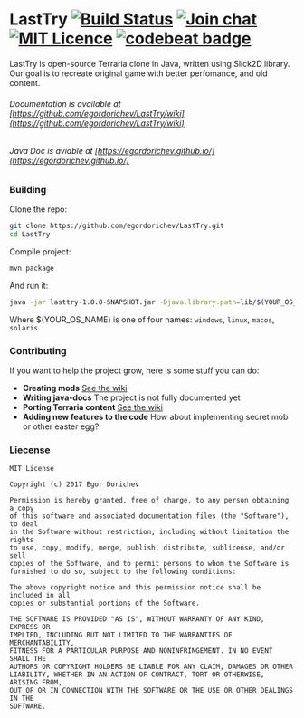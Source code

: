 # LastTry [![Build Status](https://travis-ci.org/egordorichev/LastTry.svg?branch=master)](https://travis-ci.org/egordorichev/LastTry) [![Join chat](https://img.shields.io/gitter/room/nwjs/nw.js.svg)](https://gitter.im/last-try/Lobby) [![MIT Licence](https://badges.frapsoft.com/os/mit/mit.svg?v=103)](https://opensource.org/licenses/mit-license.php) [![codebeat badge](https://codebeat.co/badges/c73aeb14-9175-433f-87a0-423bf12d1cc4)](https://codebeat.co/projects/github-com-egordorichev-lasttry-master)
LastTry is open-source Terraria clone in Java, written using Slick2D library.
Our goal is to recreate original game with better perfomance, and old content.

###### Documentation is available at [https://github.com/egordorichev/LastTry/wiki](https://github.com/egordorichev/LastTry/wiki)

###### Java Doc is aviable at [https://egordorichev.github.io/](https://egordorichev.github.io/)

### Building

Clone the repo:

```bash
git clone https://github.com/egordorichev/LastTry.git
cd LastTry
```

Compile project:

```bash
mvn package
```

And run it:

```bash
java -jar lasttry-1.0.0-SNAPSHOT.jar -Djava.library.path=lib/$(YOUR_OS_NAME)/
```

Where $(YOUR_OS_NAME) is one of four names: `windows`, `linux`, `macos`, `solaris`

### Contributing

If you want to help the project grow, here is some stuff you can do:

 * **Creating mods** [See the wiki](https://github.com/egordorichev/LastTry/wiki/Modding)
 * **Writing java-docs** The project is not fully documented yet
 * **Porting Terraria content** [See the wiki](https://github.com/egordorichev/LastTry/wiki/Porting-Terraria-Content)
 * **Adding new features to the code** How about implementing secret mob or other easter egg? 

### Liecense

```
MIT License

Copyright (c) 2017 Egor Dorichev

Permission is hereby granted, free of charge, to any person obtaining a copy
of this software and associated documentation files (the "Software"), to deal
in the Software without restriction, including without limitation the rights
to use, copy, modify, merge, publish, distribute, sublicense, and/or sell
copies of the Software, and to permit persons to whom the Software is
furnished to do so, subject to the following conditions:

The above copyright notice and this permission notice shall be included in all
copies or substantial portions of the Software.

THE SOFTWARE IS PROVIDED "AS IS", WITHOUT WARRANTY OF ANY KIND, EXPRESS OR
IMPLIED, INCLUDING BUT NOT LIMITED TO THE WARRANTIES OF MERCHANTABILITY,
FITNESS FOR A PARTICULAR PURPOSE AND NONINFRINGEMENT. IN NO EVENT SHALL THE
AUTHORS OR COPYRIGHT HOLDERS BE LIABLE FOR ANY CLAIM, DAMAGES OR OTHER
LIABILITY, WHETHER IN AN ACTION OF CONTRACT, TORT OR OTHERWISE, ARISING FROM,
OUT OF OR IN CONNECTION WITH THE SOFTWARE OR THE USE OR OTHER DEALINGS IN THE
SOFTWARE.
```
